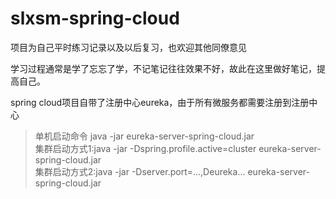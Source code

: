 # slxsm-spring-cloud
项目为自己平时练习记录以及以后复习，也欢迎其他同僚意见

学习过程通常是学了忘忘了学，不记笔记往往效果不好，故此在这里做好笔记，提高自己。

spring cloud项目自带了注册中心eureka，由于所有微服务都需要注册到注册中心
> 单机启动命令 java -jar eureka-server-spring-cloud.jar <br/>
> 集群启动方式1:java -jar -Dspring.profile.active=cluster eureka-server-spring-cloud.jar <br/>
> 集群启动方式2:java -jar -Dserver.port=...,Deureka... eureka-server-spring-cloud.jar
